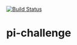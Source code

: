 [![Build Status](http://44.208.152.102/job/pi-challenge/badge/icon)](http://44.208.152.102/job/pi-challenge/)
# pi-challenge
